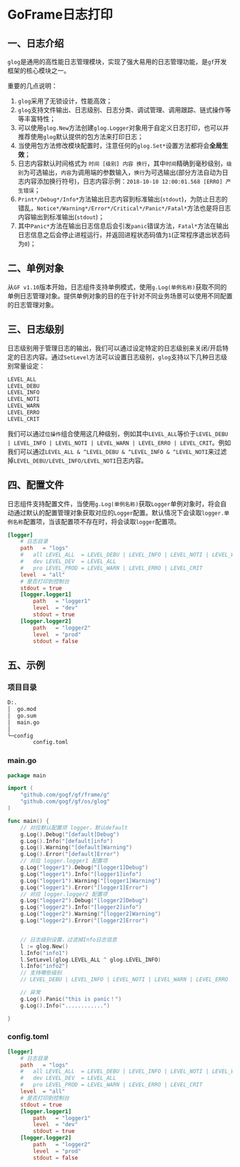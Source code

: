 # GoFrame日志打印

## 一、日志介绍

`glog`是通用的高性能日志管理模块，实现了强大易用的日志管理功能，是`gf`开发框架的核心模块之一。

重要的几点说明：

1. `glog`采用了无锁设计，性能高效；
2. `glog`支持文件输出、日志级别、日志分类、调试管理、调用跟踪、链式操作等等丰富特性；
3. 可以使用`glog.New`方法创建`glog.Logger`对象用于自定义日志打印，也可以并推荐使用`glog`默认提供的包方法来打印日志；
4. 当使用包方法修改模块配置时，注意任何的`glog.Set*`设置方法都将会**全局生效**；
5. 日志内容默认时间格式为 `时间 [级别] 内容 换行`，其中`时间`精确到毫秒级别，`级别`为可选输出，`内容`为调用端的参数输入，`换行`为可选输出(部分方法自动为日志内容添加换行符号)，日志内容示例：`2018-10-10 12:00:01.568 [ERRO] 产生错误`；
6. `Print*/Debug*/Info*`方法输出日志内容到标准输出(`stdout`)，为防止日志的错乱，`Notice*/Warning*/Error*/Critical*/Panic*/Fatal*`方法也是将日志内容输出到标准输出(`stdout`)；
7. 其中`Panic*`方法在输出日志信息后会引发`panic`错误方法，`Fatal*`方法在输出日志信息之后会停止进程运行，并返回进程状态码值为`1`(正常程序退出状态码为`0`)；

## 二、单例对象

从`GF v1.10`版本开始，日志组件支持单例模式，使用`g.Log(单例名称)`获取不同的单例日志管理对象。提供单例对象的目的在于针对不同业务场景可以使用不同配置的日志管理对象。

## 三、日志级别

日志级别用于管理日志的输出，我们可以通过设定特定的日志级别来关闭/开启特定的日志内容。通过`SetLevel`方法可以设置日志级别，`glog`支持以下几种日志级别常量设定：

```go
LEVEL_ALL  
LEVEL_DEBU 
LEVEL_INFO
LEVEL_NOTI
LEVEL_WARN
LEVEL_ERRO
LEVEL_CRIT
```

我们可以通过`位操作`组合使用这几种级别，例如其中`LEVEL_ALL`等价于`LEVEL_DEBU | LEVEL_INFO | LEVEL_NOTI | LEVEL_WARN | LEVEL_ERRO | LEVEL_CRIT`。例如我们可以通过`LEVEL_ALL & ^LEVEL_DEBU & ^LEVEL_INFO & ^LEVEL_NOTI`来过滤掉`LEVEL_DEBU/LEVEL_INFO/LEVEL_NOTI`日志内容。

## 四、配置文件

日志组件支持配置文件，当使用`g.Log(单例名称)`获取`Logger`单例对象时，将会自动通过默认的配置管理对象获取对应的`Logger`配置。默认情况下会读取`logger.单例名称`配置项，当该配置项不存在时，将会读取`logger`配置项。

```toml
[logger]
    # 日志目录
    path   = "logs"
    # 	all LEVEL_ALL  = LEVEL_DEBU | LEVEL_INFO | LEVEL_NOTI | LEVEL_WARN | LEVEL_ERRO | LEVEL_CRIT
    #	dev LEVEL_DEV  = LEVEL_ALL
    #	pro LEVEL_PROD = LEVEL_WARN | LEVEL_ERRO | LEVEL_CRIT
    level  = "all"
    # 是否打印到控制台
    stdout = true
    [logger.logger1]
        path   = "logger1"
        level  = "dev"
        stdout = true
    [logger.logger2]
        path   = "logger2"
        level  = "prod"
        stdout = false
```



## 五、示例

### 项目目录

```bash
D:.
│  go.mod
│  go.sum
│  main.go
│
└─config
        config.toml
```

### main.go

```go
package main

import (
	"github.com/gogf/gf/frame/g"
	"github.com/gogf/gf/os/glog"
)

func main() {
	// 对应默认配置项 logger，默认default
	g.Log().Debug("[default]Debug")
	g.Log().Info("[default]info")
	g.Log().Warning("[default]Warning")
	g.Log().Error("[default]Error")
	// 对应 logger.logger1 配置项
	g.Log("logger1").Debug("[logger1]Debug")
	g.Log("logger1").Info("[logger1]info")
	g.Log("logger1").Warning("[logger1]Warning")
	g.Log("logger1").Error("[logger1]Error")
	// 对应 logger.logger2 配置项
	g.Log("logger2").Debug("[logger2]Debug")
	g.Log("logger2").Info("[logger2]info")
	g.Log("logger2").Warning("[logger2]Warning")
	g.Log("logger2").Error("[logger2]Error")


	// 日志级别设置，过滤掉Info日志信息
	l := glog.New()
	l.Info("info1")
	l.SetLevel(glog.LEVEL_ALL ^ glog.LEVEL_INFO)
	l.Info("info2")
	// 支持哪些级别
	// LEVEL_DEBU | LEVEL_INFO | LEVEL_NOTI | LEVEL_WARN | LEVEL_ERRO | LEVEL_CRIT

	// 异常
	g.Log().Panic("this is panic！")
	g.Log().Info("............")

}
```

### config.toml

```toml
[logger]
    # 日志目录
    path   = "logs"
    # 	all LEVEL_ALL  = LEVEL_DEBU | LEVEL_INFO | LEVEL_NOTI | LEVEL_WARN | LEVEL_ERRO | LEVEL_CRIT
    #	dev LEVEL_DEV  = LEVEL_ALL
    #	pro LEVEL_PROD = LEVEL_WARN | LEVEL_ERRO | LEVEL_CRIT
    level  = "all"
    # 是否打印到控制台
    stdout = true
    [logger.logger1]
        path   = "logger1"
        level  = "dev"
        stdout = true
    [logger.logger2]
        path   = "logger2"
        level  = "prod"
        stdout = false
```

